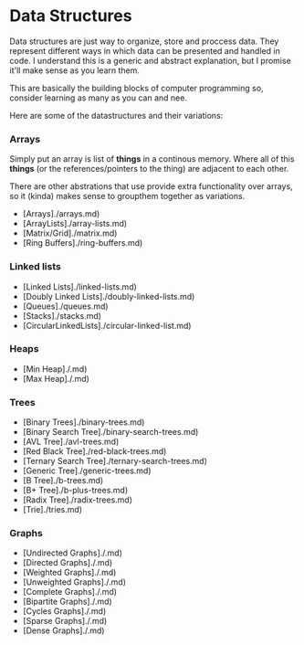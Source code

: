 # Data Structures

Data structures are just way to organize, store and proccess data. They represent different ways in which data can be presented and handled in code. I understand this is a generic and abstract explanation, but I promise it'll make sense as you learn them.

This are basically the building blocks of computer programming so, consider learning as many as you can and nee.



Here are some of the datastructures and their variations:

### Arrays

Simply put an array is list of __things__ in a continous memory. Where all of this __things__ (or the references/pointers to the thing) are adjacent to each other.

There are other abstrations that use provide extra functionality over arrays, so it (kinda) makes sense to groupthem together as variations.


- [Arrays]./arrays.md)
- [ArrayLists]./array-lists.md)
- [Matrix/Grid]./matrix.md)
- [Ring Buffers]./ring-buffers.md)


### Linked lists

- [Linked Lists]./linked-lists.md)
- [Doubly Linked Lists]./doubly-linked-lists.md)
- [Queues]./queues.md)
- [Stacks]./stacks.md)
- [CircularLinkedLists]./circular-linked-list.md)


### Heaps

- [Min Heap]./.md)
- [Max Heap]./.md)

### Trees

- [Binary Trees]./binary-trees.md)
- [Binary Search Tree]./binary-search-trees.md)
- [AVL Tree]./avl-trees.md)
- [Red Black Tree]./red-black-trees.md)
- [Ternary Search Tree]./ternary-search-trees.md)
- [Generic Tree]./generic-trees.md)
- [B Tree]./b-trees.md)
- [B+ Tree]./b-plus-trees.md)
- [Radix Tree]./radix-trees.md)
- [Trie]./tries.md)

### Graphs

- [Undirected Graphs]./.md)
- [Directed Graphs]./.md)
- [Weighted Graphs]./.md)
- [Unweighted Graphs]./.md)
- [Complete Graphs]./.md)
- [Bipartite Graphs]./.md) 
- [Cycles Graphs]./.md)
- [Sparse Graphs]./.md)
- [Dense Graphs]./.md)

